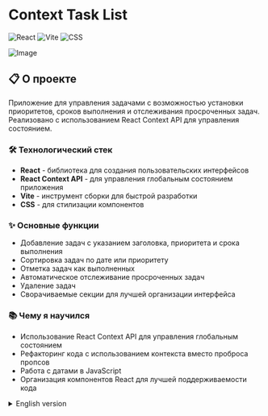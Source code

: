 # Context Task List

![React](https://img.shields.io/badge/React-18.3.1-61DAFB?style=flat-square&logo=react)
![Vite](https://img.shields.io/badge/Vite-5.4.9-646CFF?style=flat-square&logo=vite)
![CSS](https://img.shields.io/badge/CSS-3-1572B6?style=flat-square&logo=css3)

![Image](https://github.com/user-attachments/assets/7d5d300a-ab44-48c0-be0b-84ce78dad2af)

## 📋 О проекте

Приложение для управления задачами с возможностью установки приоритетов, сроков выполнения и отслеживания просроченных задач. Реализовано с использованием React Context API для управления состоянием.

### 🛠️ Технологический стек

- **React** - библиотека для создания пользовательских интерфейсов
- **React Context API** - для управления глобальным состоянием приложения
- **Vite** - инструмент сборки для быстрой разработки
- **CSS** - для стилизации компонентов

### ✨ Основные функции

- Добавление задач с указанием заголовка, приоритета и срока выполнения
- Сортировка задач по дате или приоритету
- Отметка задач как выполненных
- Автоматическое отслеживание просроченных задач
- Удаление задач
- Сворачиваемые секции для лучшей организации интерфейса

### 📚 Чему я научился

- Использование React Context API для управления глобальным состоянием
- Рефакторинг кода с использованием контекста вместо проброса пропсов
- Работа с датами в JavaScript
- Организация компонентов React для лучшей поддерживаемости кода

<details>
<summary>English version</summary>

# Context Task List

![React](https://img.shields.io/badge/React-18.3.1-61DAFB?style=flat-square&logo=react)
![Vite](https://img.shields.io/badge/Vite-5.4.9-646CFF?style=flat-square&logo=vite)
![CSS](https://img.shields.io/badge/CSS-3-1572B6?style=flat-square&logo=css3)

## 📋 About the Project

A task management application with the ability to set priorities, deadlines, and track overdue tasks. Implemented using React Context API for state management.

### 🛠️ Technology Stack

- **React** - library for building user interfaces
- **React Context API** - for global state management
- **Vite** - build tool for fast development
- **CSS** - for component styling

### ✨ Key Features

- Adding tasks with title, priority, and deadline
- Sorting tasks by date or priority
- Marking tasks as completed
- Automatic tracking of overdue tasks
- Deleting tasks
- Collapsible sections for better interface organization

### 📚 What I Learned

- Using React Context API for global state management
- Refactoring code using context instead of prop drilling
- Working with dates in JavaScript
- Organizing React components for better code maintainability

</details>
